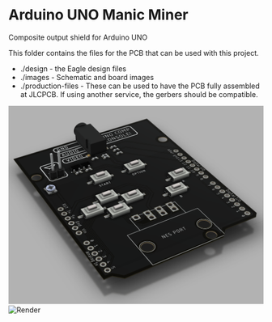 # Arduino UNO Manic Miner

Composite output shield for Arduino UNO

This folder contains the files for the PCB that can be used with this project.

+ ./design - the Eagle design files
+ ./images - Schematic and board images
+ ./production-files - These can be used to have the PCB fully assembled at JLCPCB. If using another service, the gerbers should be compatible.

![Render](./images/3d.png?raw=true)
![Render](./images/schematic.jpg?raw=true)
